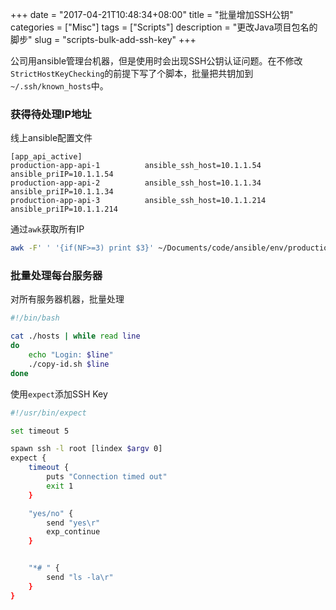 +++
date = "2017-04-21T10:48:34+08:00"
title = "批量增加SSH公钥"
categories = ["Misc"]
tags = ["Scripts"]
description = "更改Java项目包名的脚步"
slug = "scripts-bulk-add-ssh-key"
+++

公司用ansible管理台机器，但是使用时会出现SSH公钥认证问题。在不修改`StrictHostKeyChecking`的前提下写了个脚本，批量把共钥加到`~/.ssh/known_hosts`中。

### 获得待处理IP地址

线上ansible配置文件

```console
[app_api_active]
production-app-api-1          ansible_ssh_host=10.1.1.54    ansible_priIP=10.1.1.54
production-app-api-2          ansible_ssh_host=10.1.1.34    ansible_priIP=10.1.1.34
production-app-api-3          ansible_ssh_host=10.1.1.214   ansible_priIP=10.1.1.214
```

通过`awk`获取所有IP

```bash
awk -F' ' '{if(NF>=3) print $3}' ~/Documents/code/ansible/env/production | awk -F'=' '{print $2}' > hosts
```

### 批量处理每台服务器

对所有服务器机器，批量处理

```bash
#!/bin/bash

cat ./hosts | while read line
do
    echo "Login: $line"
    ./copy-id.sh $line
done
```

使用`expect`添加SSH Key

```bash
#!/usr/bin/expect

set timeout 5

spawn ssh -l root [lindex $argv 0]
expect {
    timeout {
        puts "Connection timed out"
        exit 1
    }

    "yes/no" {
        send "yes\r"
        exp_continue
    }


    "*# " {
        send "ls -la\r"
    }
}
```

